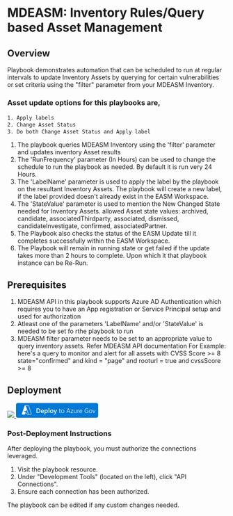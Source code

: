 # MDEASM: Inventory Rules/Query based Asset Management 

## Overview
Playbook demonstrates automation that can be scheduled to run at regular intervals to update Inventory Assets by querying for certain vulnerabilities or set criteria using the "filter" parameter from your MDEASM Inventory.

### Asset update options for this playbooks are,
    1. Apply labels
    2. Change Asset Status
    3. Do both Change Asset Status and Apply label

1. The playbook queries MDEASM Inventory using the 'filter' parameter and updates inventory Asset results
2. The 'RunFrequency' parameter (In Hours) can be used to change the schedule to run the playbook as needed. By default it is run very 24 Hours.
3. The 'LabelName' parameter is used to apply the label by the playbook on the resultant Inventory Assets. The playbook will create a new label, if the label provided doesn't already exist in the EASM Workspace.
4. The 'StateValue' parameter is used to mention the New Changed State needed for Inventory Assets. allowed Asset state values: archived, candidate, associatedThirdparty, associated, dismissed, candidateInvestigate, confirmed, associatedPartner.
5. The Playbook also checks the status of the EASM Update till it completes successfully within the EASM Workspace. 
6. The Playbook will remain in running state or get failed if the update takes more than 2 hours to complete. Upon which it that playbook instance can be Re-Run.

## Prerequisites
1. MDEASM API in this playbook supports Azure AD Authentication which requires you to have an App registration or Service Principal setup and used for authorization
2. Atleast one of the parameters 'LabelName' and/or 'StateValue' is needed to be set fo rthe playbook to run
3. MDEASM filter parameter needs to be set to an appropriate value to query inventory assets. Refer MDEASM API documentation
	For Example: here's a query to monitor and alert for all assets with CVSS Score >= 8
					state="confirmed" and kind = "page" and rooturl = true and cvssScore >= 8

## Deployment

<a href="https://portal.azure.com/#create/Microsoft.Template/uri/https%3A%2F%2Fraw.githubusercontent.com%2FAzure%2FMDEASM-Solutions%2Fmain%2FAutomation%2FInventory-Asset-Management%2FInventory-Asset-Management.json" target="_blank">
    <img src="https://aka.ms/deploytoazurebutton"/>
</a>
<a href="https://portal.azure.us/#create/Microsoft.Template/uri/https%3A%2F%2Fraw.githubusercontent.com%2FAzure%2FMDEASM-Solutions%2Fmain%2FAutomation%2FInventory-Asset-Management%2FInventory-Asset-Management.json" target="_blank">
    <img src="https://raw.githubusercontent.com/Azure/azure-quickstart-templates/master/1-CONTRIBUTION-GUIDE/images/deploytoazuregov.png"/>
</a>

### Post-Deployment Instructions
After deploying the playbook, you must authorize the connections leveraged.

1. Visit the playbook resource.
2. Under "Development Tools" (located on the left), click "API Connections".
3. Ensure each connection has been authorized.

The playbook can be edited if any custom changes needed.
